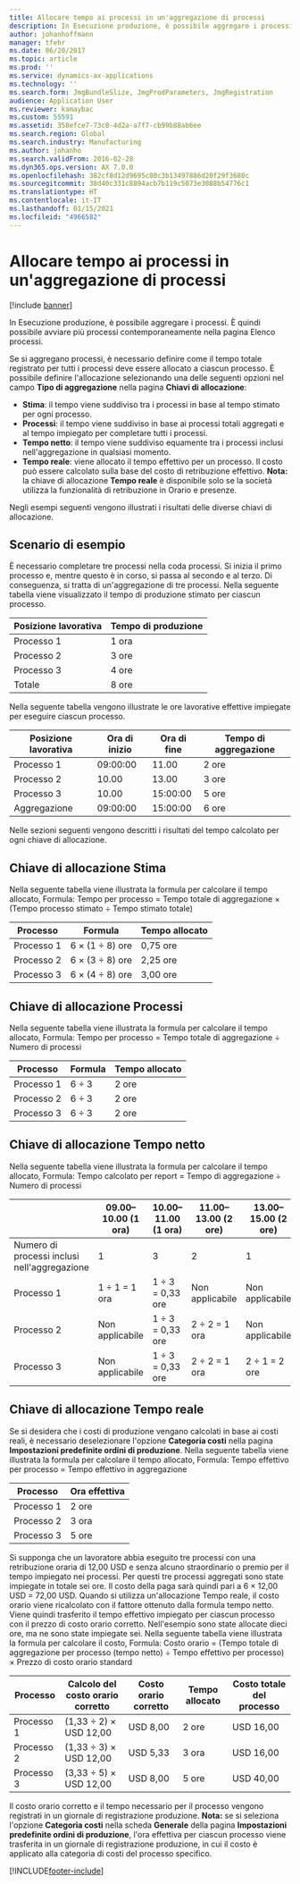 ```yaml
---
title: Allocare tempo ai processi in un'aggregazione di processi
description: In Esecuzione produzione, è possibile aggregare i processi. È quindi possibile avviare più processi contemporaneamente nella pagina Elenco processi.
author: johanhoffmann
manager: tfehr
ms.date: 06/20/2017
ms.topic: article
ms.prod: ''
ms.service: dynamics-ax-applications
ms.technology: ''
ms.search.form: JmgBundleSlize, JmgProdParameters, JmgRegistration
audience: Application User
ms.reviewer: kamaybac
ms.custom: 55591
ms.assetid: 358efce7-73c8-4d2a-a7f7-cb99b88ab6ee
ms.search.region: Global
ms.search.industry: Manufacturing
ms.author: johanho
ms.search.validFrom: 2016-02-28
ms.dyn365.ops.version: AX 7.0.0
ms.openlocfilehash: 382cf8d12d9695c80c3b13497886d20f29f3680c
ms.sourcegitcommit: 38d40c331c8894acb7b119c5073e3088b54776c1
ms.translationtype: HT
ms.contentlocale: it-IT
ms.lasthandoff: 01/15/2021
ms.locfileid: "4966582"
---
```

# <a name="allocate-time-to-jobs-in-a-job-bundle"></a>Allocare tempo ai processi in un'aggregazione di processi

[!include [banner](../includes/banner.md)]

In Esecuzione produzione, è possibile aggregare i processi. È quindi possibile avviare più processi contemporaneamente nella pagina Elenco processi.

Se si aggregano processi, è necessario definire come il tempo totale registrato per tutti i processi deve essere allocato a ciascun processo. È possibile definire l'allocazione selezionando una delle seguenti opzioni nel campo **Tipo di aggregazione** nella pagina **Chiavi di allocazione**:

-   **Stima**: il tempo viene suddiviso tra i processi in base al tempo stimato per ogni processo.
-   **Processi**: il tempo viene suddiviso in base ai processi totali aggregati e al tempo impiegato per completare tutti i processi.
-   **Tempo netto**: il tempo viene suddiviso equamente tra i processi inclusi nell'aggregazione in qualsiasi momento.
-   **Tempo reale**: viene allocato il tempo effettivo per un processo. Il costo può essere calcolato sulla base del costo di retribuzione effettivo. **Nota:** la chiave di allocazione **Tempo reale** è disponibile solo se la società utilizza la funzionalità di retribuzione in Orario e presenze.

Negli esempi seguenti vengono illustrati i risultati delle diverse chiavi di allocazione.

## <a name="example-scenario"></a>Scenario di esempio
È necessario completare tre processi nella coda processi. Si inizia il primo processo e, mentre questo è in corso, si passa al secondo e al terzo. Di conseguenza, si tratta di un'aggregazione di tre processi. Nella seguente tabella viene visualizzato il tempo di produzione stimato per ciascun processo.

| Posizione lavorativa   | Tempo di produzione |
|-------|-----------------|
| Processo 1 | 1 ora          |
| Processo 2 | 3 ore         |
| Processo 3 | 4 ore         |
| Totale | 8 ore         |

Nella seguente tabella vengono illustrate le ore lavorative effettive impiegate per eseguire ciascun processo.

| Posizione lavorativa    | Ora di inizio | Ora di fine | Tempo di aggregazione |
|--------|------------|----------|-------------|
| Processo 1  | 09:00:00      | 11.00    | 2 ore     |
| Processo 2  | 10.00      | 13.00    | 3 ore     |
| Processo 3  | 10.00      | 15:00:00    | 5 ore     |
| Aggregazione | 09:00:00      | 15:00:00    | 6 ore     |

Nelle sezioni seguenti vengono descritti i risultati del tempo calcolato per ogni chiave di allocazione.

## <a name="estimation-allocation-key"></a>Chiave di allocazione Stima
Nella seguente tabella viene illustrata la formula per calcolare il tempo allocato, Formula: Tempo per processo = Tempo totale di aggregazione × (Tempo processo stimato ÷ Tempo stimato totale)

| Processo   | Formula           | Tempo allocato |
|-------|-------------------|----------------|
| Processo 1 | 6 × (1 ÷ 8) ore | 0,75 ore      |
| Processo 2 | 6 × (3 ÷ 8) ore | 2,25 ore     |
| Processo 3 | 6 × (4 ÷ 8) ore | 3,00 ore     |

## <a name="jobs-allocation-key"></a>Chiave di allocazione Processi
Nella seguente tabella viene illustrata la formula per calcolare il tempo allocato, Formula: Tempo per processo = Tempo totale di aggregazione ÷ Numero di processi

| Processo   | Formula | Tempo allocato |
|-------|---------|----------------|
| Processo 1 | 6 ÷ 3   | 2 ore        |
| Processo 2 | 6 ÷ 3   | 2 ore        |
| Processo 3 | 6 ÷ 3   | 2 ore        |

## <a name="net-time-allocation-key"></a>Chiave di allocazione Tempo netto
Nella seguente tabella viene illustrata la formula per calcolare il tempo allocato, Formula: Tempo calcolato per report = Tempo di aggregazione ÷ Numero di processi

|                              | 09.00–10.00 (1 ora) | 10.00–11.00 (1 ora) | 11.00–13.00 (2 ore) | 13.00–15.00 (2 ore) | Tempo allocato |
|------------------------------|----------------------|----------------------|-----------------------|-----------------------|----------------|
| Numero di processi inclusi nell'aggregazione | 1                    | 3                    | 2                     | 1                     | Non applicabile |
| Processo 1                        | 1 ÷ 1 = 1 ora       | 1 ÷ 3 = 0,33 ore    | Non applicabile        | Non applicabile        | 1,33 ore     |
| Processo 2                        | Non applicabile       | 1 ÷ 3 = 0,33 ore    | 2 ÷ 2 = 1 ora        | Non applicabile        | 1,33 ore     |
| Processo 3                        | Non applicabile       | 1 ÷ 3 = 0,33 ore    | 2 ÷ 2 = 1 ora        | 2 ÷ 1 = 2 ore       | 3,33 ore     |

## <a name="real-time-allocation-key"></a>Chiave di allocazione Tempo reale
Se si desidera che i costi di produzione vengano calcolati in base ai costi reali, è necessario deselezionare l'opzione **Categoria costi** nella pagina **Impostazioni predefinite ordini di produzione**. Nella seguente tabella viene illustrata la formula per calcolare il tempo allocato, Formula: Tempo effettivo per processo = Tempo effettivo in aggregazione

| Processo   | Ora effettiva |
|-------|-------------|
| Processo 1 | 2 ore     |
| Processo 2 | 3 ora     |
| Processo 3 | 5 ore     |

Si supponga che un lavoratore abbia eseguito tre processi con una retribuzione oraria di 12,00 USD e senza alcuno straordinario o premio per il tempo impiegato nei processi. Per questi tre processi aggregati sono state impiegate in totale sei ore. Il costo della paga sarà quindi pari a 6 × 12,00 USD = 72,00 USD. Quando si utilizza un'allocazione Tempo reale, il costo orario viene ricalcolato con il fattore ottenuto dalla formula tempo netto. Viene quindi trasferito il tempo effettivo impiegato per ciascun processo con il prezzo di costo orario corretto. Nell'esempio sono state allocate dieci ore, ma ne sono state impiegate sei. Nella seguente tabella viene illustrata la formula per calcolare il costo, Formula: Costo orario = (Tempo totale di aggregazione per processo (tempo netto) ÷ Tempo effettivo per processo) × Prezzo di costo orario standard

| Processo   | Calcolo del costo orario corretto | Costo orario corretto | Tempo allocato | Costo totale del processo |
|-------|----------------------------------------|-------------------------|----------------|-------------------|
| Processo 1 | (1,33 ÷ 2) × USD 12,00                 | USD 8,00                | 2 ore        | USD 16,00         |
| Processo 2 | (1,33 ÷ 3) × USD 12,00                 | USD 5,33                | 3 ora        | USD 16,00         |
| Processo 3 | (3,33 ÷ 5) × USD 12,00                 | USD 8,00                | 5 ore        | USD 40,00         |

Il costo orario corretto e il tempo necessario per il processo vengono registrati in un giornale di registrazione produzione. **Nota:** se si seleziona l'opzione **Categoria costi** nella scheda **Generale** della pagina **Impostazioni predefinite ordini di produzione**, l'ora effettiva per ciascun processo viene trasferita in un giornale di registrazione produzione, in cui il costo è applicato alla categoria di costi del processo specifico.





[!INCLUDE[footer-include](../../includes/footer-banner.md)]